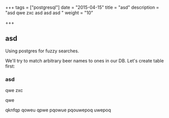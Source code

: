 +++
tags = ["postgresql"]
date = "2015-04-15"
title = "asd"
description = "asd qwe zxc asd asd asd "
weight = "10"

+++

## asd

Using postgres for fuzzy searches.

We'll try to match arbitrary beer names to ones in our DB. Let's create table first:

<!--more-->

### asd

qwe
zxc


qwe

qknfqp qoweu qpwe pqowue pqouwepoq uwepoq
